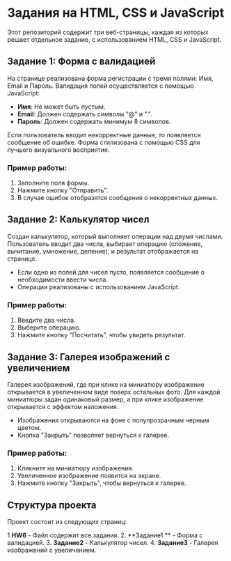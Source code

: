 # Задания на HTML, CSS и JavaScript

Этот репозиторий содержит три веб-страницы, каждая из которых решает отдельное задание, с использованием HTML, CSS и JavaScript.

## Задание 1: Форма с валидацией

На странице реализована форма регистрации с тремя полями: Имя, Email и Пароль. Валидация полей осуществляется с помощью JavaScript:

- **Имя**: Не может быть пустым.
- **Email**: Должен содержать символы "@" и ".".
- **Пароль**: Должен содержать минимум 8 символов.

Если пользователь вводит некорректные данные, то появляется сообщение об ошибке. Форма стилизована с помощью CSS для лучшего визуального восприятия.

### Пример работы:
1. Заполните поля формы.
2. Нажмите кнопку "Отправить".
3. В случае ошибок отобразятся сообщения о некорректных данных.

## Задание 2: Калькулятор чисел

Создан калькулятор, который выполняет операции над двумя числами. Пользователь вводит два числа, выбирает операцию (сложение, вычитание, умножение, деление), и результат отображается на странице.

- Если одно из полей для чисел пусто, появляется сообщение о необходимости ввести числа.
- Операции реализованы с использованием JavaScript.

### Пример работы:
1. Введите два числа.
2. Выберите операцию.
3. Нажмите кнопку "Посчитать", чтобы увидеть результат.

## Задание 3: Галерея изображений с увеличением

Галерея изображений, где при клике на миниатюру изображение открывается в увеличенном виде поверх остальных фото. Для каждой миниатюры задан одинаковый размер, а при клике изображение открывается с эффектом наложения.

- Изображения открываются на фоне с полупрозрачным черным цветом.
- Кнопка "Закрыть" позволяет вернуться к галерее.

### Пример работы:
1. Кликните на миниатюру изображения.
2. Увеличенное изображение появится на экране.
3. Нажмите кнопку "Закрыть", чтобы вернуться к галерее.

## Структура проекта

Проект состоит из следующих страниц:

1.**HW6** - Файл содержит все задания.
2. **Задание1 ** - Форма с валидацией.
3. **Задание2** - Калькулятор чисел.
4. **Задание3** - Галерея изображений с увеличением.

